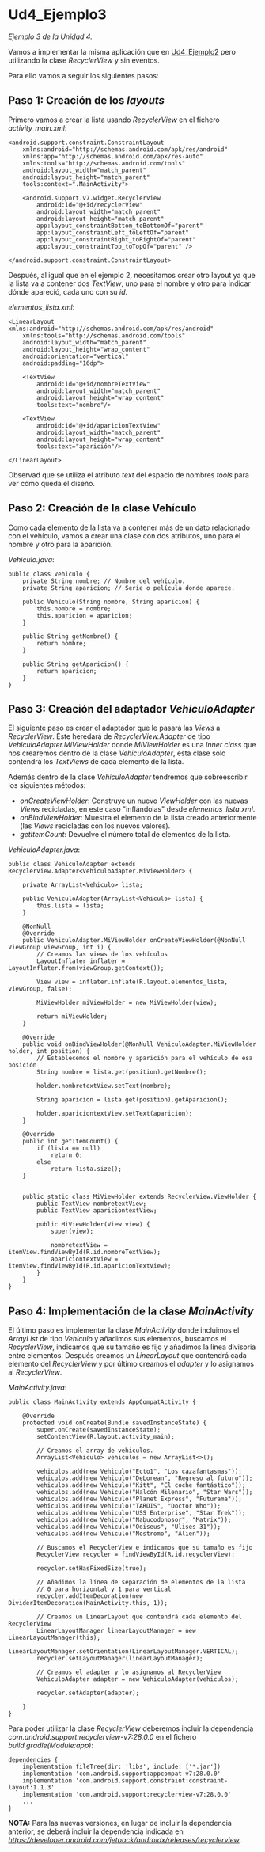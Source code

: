 # Ud4_Ejemplo3
_Ejemplo 3 de la Unidad 4._ 

Vamos a implementar la misma aplicación que en [Ud4_Ejemplo2](https://github.com/Fpcarlosc/Ud4_Ejemplo2) pero utilizando 
la clase _RecyclerView_ y sin eventos.

Para ello vamos a seguir los siguientes pasos:

## Paso 1: Creación de los _layouts_

Primero vamos a crear la lista usando _RecyclerView_ en el fichero _activity_main.xml_:
```
<android.support.constraint.ConstraintLayout
    xmlns:android="http://schemas.android.com/apk/res/android"
    xmlns:app="http://schemas.android.com/apk/res-auto"
    xmlns:tools="http://schemas.android.com/tools"
    android:layout_width="match_parent"
    android:layout_height="match_parent"
    tools:context=".MainActivity">

    <android.support.v7.widget.RecyclerView
        android:id="@+id/recyclerView"
        android:layout_width="match_parent"
        android:layout_height="match_parent"
        app:layout_constraintBottom_toBottomOf="parent"
        app:layout_constraintLeft_toLeftOf="parent"
        app:layout_constraintRight_toRightOf="parent"
        app:layout_constraintTop_toTopOf="parent" />

</android.support.constraint.ConstraintLayout>
```
Después, al igual que en el ejemplo 2, necesitamos crear otro layout ya que la lista va a contener dos _TextView_, 
uno para el nombre y otro para indicar dónde apareció, cada uno con su _id_.

_elementos_lista.xml_:
```
<LinearLayout xmlns:android="http://schemas.android.com/apk/res/android"
    xmlns:tools="http://schemas.android.com/tools"
    android:layout_width="match_parent"
    android:layout_height="wrap_content"
    android:orientation="vertical"
    android:padding="16dp">

    <TextView
        android:id="@+id/nombreTextView"
        android:layout_width="match_parent"
        android:layout_height="wrap_content"
        tools:text="nombre"/>

    <TextView
        android:id="@+id/aparicionTextView"
        android:layout_width="match_parent"
        android:layout_height="wrap_content"
        tools:text="aparición"/>

</LinearLayout>
```

Observad que se utiliza el atributo _text_ del espacio de nombres _tools_ para ver cómo queda el diseño.

## Paso 2: Creación de la clase Vehículo

Como cada elemento de la lista va a contener más de un dato relacionado con el vehículo, vamos a crear una clase con dos atributos, uno para el nombre y otro para la aparición.

_Vehiculo.java_:
```
public class Vehiculo {
    private String nombre; // Nombre del vehículo.
    private String aparicion; // Serie o película donde aparece.

    public Vehiculo(String nombre, String aparicion) {
        this.nombre = nombre;
        this.aparicion = aparicion;
    }

    public String getNombre() {
        return nombre;
    }

    public String getAparicion() {
        return aparicion;
    }
}
```

## Paso 3: Creación del adaptador _VehiculoAdapter_

El siguiente paso es crear el adaptador que le pasará las _Views_ a _RecyclerView_. 
Éste heredará de _RecyclerView.Adapter_ de tipo _VehiculoAdapter.MiViewHolder_ donde _MiViewHolder_ es una _Inner class_ que nos
crearemos dentro de la clase _VehiculoAdapter_, esta clase solo contendrá los _TextViews_ de cada elemento de la lista.

Además dentro de la clase _VehiculoAdapter_ tendremos que sobreescribir los siguientes métodos:
+ _onCreateViewHolder_: Construye un nuevo _ViewHolder_ con las nuevas _Views_ recicladas, en este caso "inflándolas" desde _elementos_lista.xml_.
+ _onBindViewHolder_: Muestra el elemento de la lista creado anteriormente (las _Views_ recicladas con los nuevos valores).
+ _getItemCount_: Devuelve el número total de elementos de la lista.

_VehiculoAdapter.java_:
```
public class VehiculoAdapter extends RecyclerView.Adapter<VehiculoAdapter.MiViewHolder> {

    private ArrayList<Vehiculo> lista;

    public VehiculoAdapter(ArrayList<Vehiculo> lista) {
        this.lista = lista;
    }

    @NonNull
    @Override
    public VehiculoAdapter.MiViewHolder onCreateViewHolder(@NonNull ViewGroup viewGroup, int i) {
        // Creamos las views de los vehículos
        LayoutInflater inflater = LayoutInflater.from(viewGroup.getContext());

        View view = inflater.inflate(R.layout.elementos_lista, viewGroup, false);

        MiViewHolder miViewHolder = new MiViewHolder(view);

        return miViewHolder;
    }

    @Override
    public void onBindViewHolder(@NonNull VehiculoAdapter.MiViewHolder holder, int position) {
        // Establecemos el nombre y aparición para el vehículo de esa posición
        String nombre = lista.get(position).getNombre();

        holder.nombretextView.setText(nombre);

        String aparicion = lista.get(position).getAparicion();

        holder.apariciontextView.setText(aparicion);
    }

    @Override
    public int getItemCount() {
        if (lista == null)
            return 0;
        else
            return lista.size();
    }


    public static class MiViewHolder extends RecyclerView.ViewHolder {
        public TextView nombretextView;
        public TextView apariciontextView;

        public MiViewHolder(View view) {
            super(view);

            nombretextView = itemView.findViewById(R.id.nombreTextView);
            apariciontextView = itemView.findViewById(R.id.aparicionTextView);
        }
    }
}
```
## Paso 4: Implementación de la clase _MainActivity_

El último paso es implementar la clase _MainActivity_ donde incluimos el _ArrayList_ de tipo _Vehiculo_ y añadimos sus elementos, 
buscamos el _RecyclerView_, indicamos que su tamaño es fijo y añadimos la línea divisoria entre elementos. 
Después creamos un _LinearLayout_ que contendrá cada elemento del _RecyclerView_ y por último creamos el _adapter_ y lo asignamos al _RecyclerView_.

_MainActivity.java_:
```
public class MainActivity extends AppCompatActivity {

    @Override
    protected void onCreate(Bundle savedInstanceState) {
        super.onCreate(savedInstanceState);
        setContentView(R.layout.activity_main);

        // Creamos el array de vehiculos.
        ArrayList<Vehiculo> vehiculos = new ArrayList<>();

        vehiculos.add(new Vehiculo("Ecto1", "Los cazafantasmas"));
        vehiculos.add(new Vehiculo("DeLorean", "Regreso al futuro"));
        vehiculos.add(new Vehiculo("Kitt", "El coche fantástico"));
        vehiculos.add(new Vehiculo("Halcón Milenario", "Star Wars"));
        vehiculos.add(new Vehiculo("Planet Express", "Futurama"));
        vehiculos.add(new Vehiculo("TARDIS", "Doctor Who"));
        vehiculos.add(new Vehiculo("USS Enterprise", "Star Trek"));
        vehiculos.add(new Vehiculo("Nabucodonosor", "Matrix"));
        vehiculos.add(new Vehiculo("Odiseus", "Ulises 31"));
        vehiculos.add(new Vehiculo("Nostromo", "Alien"));

        // Buscamos el RecyclerView e indicamos que su tamaño es fijo
        RecyclerView recycler = findViewById(R.id.recyclerView);

        recycler.setHasFixedSize(true);

        // Añadimos la línea de separación de elementos de la lista
        // 0 para horizontal y 1 para vertical
        recycler.addItemDecoration(new DividerItemDecoration(MainActivity.this, 1));

        // Creamos un LinearLayout que contendrá cada elemento del RecyclerView
        LinearLayoutManager linearLayoutManager = new LinearLayoutManager(this);
        linearLayoutManager.setOrientation(LinearLayoutManager.VERTICAL);
        recycler.setLayoutManager(linearLayoutManager);

        // Creamos el adapter y lo asignamos al RecyclerView
        VehiculoAdapter adapter = new VehiculoAdapter(vehiculos);

        recycler.setAdapter(adapter);

    }
}
```

Para poder utilizar la clase _RecyclerView_ deberemos incluir la dependencia _com.android.support:recyclerview-v7:28.0.0_ 
en el fichero _build.gradle(Module:app)_:
```
dependencies {
    implementation fileTree(dir: 'libs', include: ['*.jar'])
    implementation 'com.android.support:appcompat-v7:28.0.0'
    implementation 'com.android.support.constraint:constraint-layout:1.1.3'
    implementation 'com.android.support:recyclerview-v7:28.0.0'
    ...
}
```
**NOTA:** Para las nuevas versiones, en lugar de incluir la dependencia anterior, se deberá incluir la dependencia indicada en _https://developer.android.com/jetpack/androidx/releases/recyclerview_.
